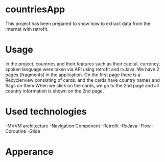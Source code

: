 # countriesApp
This project has been prepared to show how to extract data from the internet with retrofit.

# Usage
In the project, countries and their features such as their capital, currency, spoken language were taken via API using retrofit and rxJava.
We have 2 pages (fragments) in the application. On the first page there is a Recyclerview consisting of cards. and the cards have country names and flags on them
When we click on the cards, we go to the 2nd page and all country information is shown on the 2nd page.

# Used technologies
  -MVVM architecture
  -Navigation Component
  -Retrofit
  -RxJava
  -Flow
  -Coroutine
  -Glide

# Apperance

